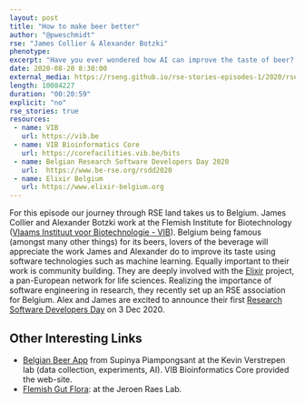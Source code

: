 ```yaml
---
layout: post
title: "How to make beer better"
author: "@pweschmidt"
rse: "James Collier & Alexander Botzki"
phenotype: 
excerpt: "Have you ever wondered how AI can improve the taste of beer? Look no further than the Flemish Institute for Biotechnology (VIB), where James Collier and Alexander Botzki are working hard to help beer lovers enjoy their drinks even more."
date: 2020-08-20 8:30:00
external_media: https://rseng.github.io/rse-stories-episodes-1/2020/rse-stories-james-alex-episode30.mp3
length: 10084227
duration: "00:20:59"
explicit: "no"
rse_stories: true
resources:
 - name: VIB 
   url: https://vib.be
 - name: VIB Bioinformatics Core
   url: https://corefacilities.vib.be/bits 
 - name: Belgian Research Software Developers Day 2020
   url:  https://www.be-rse.org/rsdd2020
 - name: Elixir Belgium
   url: https://www.elixir-belgium.org 
---
```


For this episode our journey through RSE land takes us to Belgium. James Collier and Alexander Botzki work at the Flemish Institute for Biotechnology ([Vlaams Instituut voor Biotechnologie - VIB](https://vib.be)). Belgium being famous (amongst many other things) for its beers, lovers of the beverage will appreciate the work James and Alexander do to improve its taste using software technologies such as machine learning. 
Equally important to their work is community building. They are deeply involved with the [Elixir](https://www.elixir-belgium.org) project, a pan-European network for life sciences. Realizing the importance of software engineering in research, they recently set up an RSE association for Belgium. Alex and James are excited to announce their first [Research Software Developers Day](https://www.be-rse.org/rsdd2020) on 3 Dec 2020.

## Other Interesting Links
- [Belgian Beer App](https://vib.be/labs/kevin-verstrepen-lab) from Supinya Piampongsant at the Kevin Verstrepen lab (data collection, experiments, AI). VIB Bioinformatics Core provided the web-site.
- [Flemish Gut Flora](https://vib.be/labs/jeroen-raes-lab): at the Jeroen Raes Lab.
